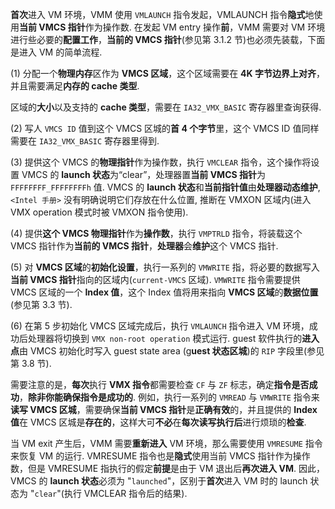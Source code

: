 
**首次**进入 VM 环境，VMM 使用 `VMLAUNCH` 指令发起，VMLAUNCH 指令**隐式**地使用**当前 VMCS 指针**作为操作数. 在发起 VM entry 操作**前**，VMM 需要对 VM 环境进行些必要的**配置工作**，**当前的 VMCS 指针**(参见第 3.1.2 节)也必须先装载，下面是进入 VM 的简单流程. 

(1) 分配一个**物理内存**区作为 **VMCS 区域**，这个区域需要在 **4K 字节边界上对齐**，并且需要满足**内存的 cache 类型**. 

区域的**大小**以及支持的 **cache 类型**，需要在 `IA32_VMX_BASIC` 寄存器里查询获得. 

(2) 写人 `VMCS ID` 值到这个 VMCS 区城的**首 4 个字节**里，这个 VMCS ID 值同样需要在 `IA32_VMX_BASIC` 寄存器里得到. 

(3) 提供这个 VMCS 的**物理指针**作为操作数，执行 `VMCLEAR` 指令，这个操作将设置 VMCS 的 **launch 状态**为“clear”，处理器置**当前 VMCS 指针**为 `FFFFFFFF_FFFFFFFFh` 值. VMCS 的 **launch 状态**和**当前指针值**由**处理器动态维护**, `<Intel 手册>` 没有明确说明它们存放在什么位置, 推断在 VMXON 区域内(进入 VMX operation 模式时被 VMXON 指令使用).

(4) 提供**这个 VMCS 物理指针**作为**操作数**，执行 `VMPTRLD` 指令，将装载这个 VMCS 指针作为**当前的 VMCS 指针**，**处理器**会**维护**这个 VMCS 指针. 

(5) 对 **VMCS 区域**的**初始化设置**，执行一系列的 `VMWRITE` 指，将必要的数据写入**当前 VMCS 指针**指向的区域内(`current-VMCS` 区域). `VMWRITE` 指令需要提供 VMCS 区域的一个 **Index 值**，这个 Index 值将用来指向 **VMCS 区域**的**数据位置**(参见第 3.3 节). 

(6) 在第 5 步初始化 VMCS 区域完成后，执行 `VMLAUNCH` 指令进入 VM 环境，成功后处理器将切换到 `VMX non-root operation` 模式运行. guest 软件执行的**进入点**由 VMCS 初始化时写入 guest state area (g**uest 状态区城**)的 `RIP` 字段里(参见第 3.8 节). 

需要注意的是，**每次**执行 **VMX 指令**都需要检查 `CF` 与 `ZF` 标志，确定**指令是否成功**，**除非你能确保指令是成功的**. 例如，执行一系列的 `VMREAD` 与 `VMWRITE` 指令来**读写 VMCS 区城**，需要确保**当前 VMCS 指针**是**正确有效**的，并且提供的 **Index 值**在 VMCS 区城是**存在的**，这样大可**不必**在**每次读写执行后**进行烦琐的**检查**. 

当 VM exit 产生后，VMM 需要**重新进入** VM 环境，那么需要使用 `VMRESUME` 指令来恢复 VM 的运行. VMRESUME 指令也是**隐式**使用当前 VMCS 指针作为操作数，但是 VMRESUME 指执行的假定**前提**是由于 VM 退出后**再次进入 VM**. 因此，VMCS 的 **launch 状态**必须为 "`launched`"，区别于**首次**进入 VM 时的 launch 状态为 "`clear`"(执行 VMCLEAR 指令后的结果). 